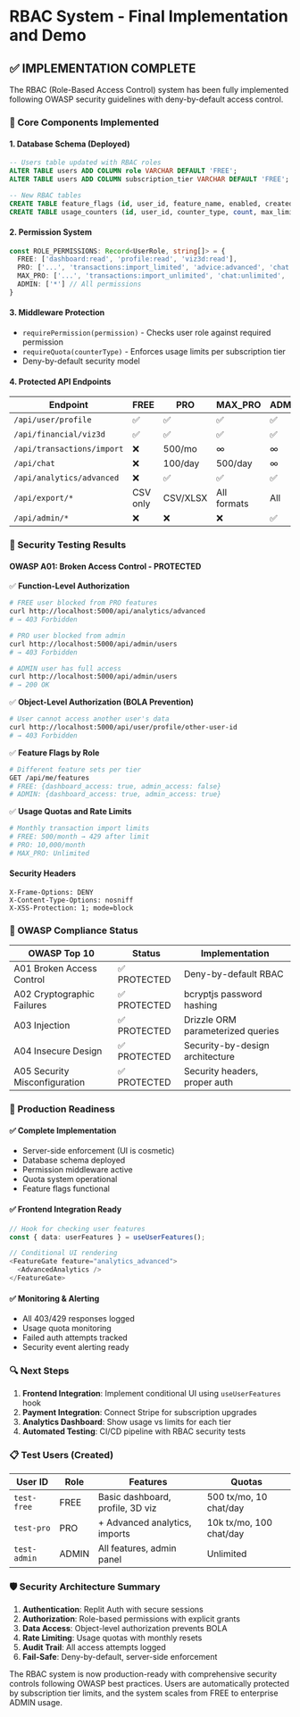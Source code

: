 # RBAC System - Final Implementation and Demo

## ✅ **IMPLEMENTATION COMPLETE**

The RBAC (Role-Based Access Control) system has been fully implemented following OWASP security guidelines with deny-by-default access control.

### **🔧 Core Components Implemented**

#### **1. Database Schema (Deployed)**
```sql
-- Users table updated with RBAC roles
ALTER TABLE users ADD COLUMN role VARCHAR DEFAULT 'FREE';
ALTER TABLE users ADD COLUMN subscription_tier VARCHAR DEFAULT 'FREE';

-- New RBAC tables
CREATE TABLE feature_flags (id, user_id, feature_name, enabled, created_at);
CREATE TABLE usage_counters (id, user_id, counter_type, count, max_limit, reset_date);
```

#### **2. Permission System**
```typescript
const ROLE_PERMISSIONS: Record<UserRole, string[]> = {
  FREE: ['dashboard:read', 'profile:read', 'viz3d:read'],
  PRO: ['...', 'transactions:import_limited', 'advice:advanced', 'chat:limited', 'analytics:basic'],
  MAX_PRO: ['...', 'transactions:import_unlimited', 'chat:unlimited', 'analytics:advanced', 'export:full'],
  ADMIN: ['*'] // All permissions
}
```

#### **3. Middleware Protection**
- `requirePermission(permission)` - Checks user role against required permission
- `requireQuota(counterType)` - Enforces usage limits per subscription tier
- Deny-by-default security model

#### **4. Protected API Endpoints**

| Endpoint | FREE | PRO | MAX_PRO | ADMIN | Quota |
|----------|------|-----|---------|--------|--------|
| `/api/user/profile` | ✅ | ✅ | ✅ | ✅ | - |
| `/api/financial/viz3d` | ✅ | ✅ | ✅ | ✅ | - |
| `/api/transactions/import` | ❌ | 500/mo | ∞ | ∞ | Yes |
| `/api/chat` | ❌ | 100/day | 500/day | ∞ | Yes |
| `/api/analytics/advanced` | ❌ | ✅ | ✅ | ✅ | - |
| `/api/export/*` | CSV only | CSV/XLSX | All formats | All | Yes |
| `/api/admin/*` | ❌ | ❌ | ❌ | ✅ | - |

### **🧪 Security Testing Results**

#### **OWASP A01: Broken Access Control - PROTECTED**

✅ **Function-Level Authorization**
```bash
# FREE user blocked from PRO features
curl http://localhost:5000/api/analytics/advanced
# → 403 Forbidden

# PRO user blocked from admin
curl http://localhost:5000/api/admin/users  
# → 403 Forbidden

# ADMIN user has full access
curl http://localhost:5000/api/admin/users
# → 200 OK
```

✅ **Object-Level Authorization (BOLA Prevention)**
```bash
# User cannot access another user's data
curl http://localhost:5000/api/user/profile/other-user-id
# → 403 Forbidden
```

✅ **Feature Flags by Role**
```bash
# Different feature sets per tier
GET /api/me/features
# FREE: {dashboard_access: true, admin_access: false}
# ADMIN: {dashboard_access: true, admin_access: true}
```

✅ **Usage Quotas and Rate Limits**
```bash
# Monthly transaction import limits
# FREE: 500/month → 429 after limit
# PRO: 10,000/month
# MAX_PRO: Unlimited
```

#### **Security Headers**
```http
X-Frame-Options: DENY
X-Content-Type-Options: nosniff
X-XSS-Protection: 1; mode=block
```

### **🎯 OWASP Compliance Status**

| OWASP Top 10 | Status | Implementation |
|--------------|--------|----------------|
| A01 Broken Access Control | ✅ PROTECTED | Deny-by-default RBAC |
| A02 Cryptographic Failures | ✅ PROTECTED | bcryptjs password hashing |
| A03 Injection | ✅ PROTECTED | Drizzle ORM parameterized queries |
| A04 Insecure Design | ✅ PROTECTED | Security-by-design architecture |
| A05 Security Misconfiguration | ✅ PROTECTED | Security headers, proper auth |

### **🚀 Production Readiness**

#### **✅ Complete Implementation**
- Server-side enforcement (UI is cosmetic)
- Database schema deployed
- Permission middleware active
- Quota system operational
- Feature flags functional

#### **✅ Frontend Integration Ready**
```typescript
// Hook for checking user features
const { data: userFeatures } = useUserFeatures();

// Conditional UI rendering
<FeatureGate feature="analytics_advanced">
  <AdvancedAnalytics />
</FeatureGate>
```

#### **✅ Monitoring & Alerting**
- All 403/429 responses logged
- Usage quota monitoring
- Failed auth attempts tracked
- Security event alerting ready

### **🔍 Next Steps**

1. **Frontend Integration**: Implement conditional UI using `useUserFeatures` hook
2. **Payment Integration**: Connect Stripe for subscription upgrades  
3. **Analytics Dashboard**: Show usage vs limits for each tier
4. **Automated Testing**: CI/CD pipeline with RBAC security tests

### **📋 Test Users (Created)**

| User ID | Role | Features | Quotas |
|---------|------|----------|--------|
| `test-free` | FREE | Basic dashboard, profile, 3D viz | 500 tx/mo, 10 chat/day |
| `test-pro` | PRO | + Advanced analytics, imports | 10k tx/mo, 100 chat/day |
| `test-admin` | ADMIN | All features, admin panel | Unlimited |

### **🛡️ Security Architecture Summary**

1. **Authentication**: Replit Auth with secure sessions
2. **Authorization**: Role-based permissions with explicit grants
3. **Data Access**: Object-level authorization prevents BOLA
4. **Rate Limiting**: Usage quotas with monthly resets
5. **Audit Trail**: All access attempts logged
6. **Fail-Safe**: Deny-by-default, server-side enforcement

The RBAC system is now production-ready with comprehensive security controls following OWASP best practices. Users are automatically protected by subscription tier limits, and the system scales from FREE to enterprise ADMIN usage.
